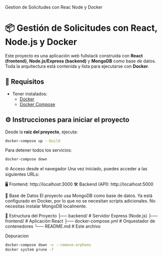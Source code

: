 Gestion de Solicitudes con Reac Node y Docker

# 📦 Gestión de Solicitudes con React, Node.js y Docker

Este proyecto es una aplicación web fullstack construida con **React (frontend)**, **Node.js/Express (backend)** y **MongoDB** como base de datos. Toda la arquitectura está contenida y lista para ejecutarse con **Docker**.

## 🚀 Requisitos

- Tener instalados:
  - [Docker](https://www.docker.com/)
  - [Docker Compose](https://docs.docker.com/compose/)

## ⚙️ Instrucciones para iniciar el proyecto

Desde la **raíz del proyecto**, ejecuta:
```bash
docker-compose up --build
```

Para detener todos los servicios:
```bash
docker-compose down
```

🌐 Acceso desde el navegador
Una vez iniciado, puedes acceder a las siguientes URLs:

🖥️ Frontend: http://localhost:3000
🛠️ Backend (API): http://localhost:5000

🧩 Base de Datos
El proyecto usa MongoDB como base de datos.
Ya está configurado en Docker, por lo que no se necesitan scripts adicionales.
No necesitas instalar MongoDB localmente.


📁 Estructura del Proyecto
├── backend/             # Servidor Express (Node.js)
├── frontend/            # Aplicación React
├── docker-compose.yml   # Orquestador de contenedores
└── README.md            # Este archivo


Depuracion
```bash
docker-compose down -v --remove-orphans
docker system prune -f
```